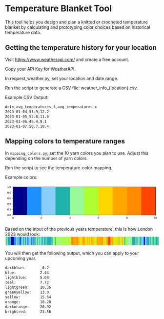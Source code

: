 # Temperature Blanket Tool

This tool helps you design and plan a knitted or crocheted temperature blanket by calculating and prototyping color choices based on historical temperature data. 

## Getting the temperature history for your location 
Visit https://www.weatherapi.com/ and create a free account.

Copy your API Key for WeatherAPI.

In request_weather.py, set your location and date range.

Run the script to generate a CSV file: weather_info_{location}.csv.

Example CSV Output:

```
date,avg_temperatures_f,avg_temperatures_c
2023-01-04,53.9,12.2
2023-01-05,52.8,11.6
2023-01-06,48.4,9.1
2023-01-07,50.7,10.4
```

## Mapping colors to temperature ranges 

In `mapping_colors.py`, set the 10 yarn colors you plan to use. Adjust this depending on the number of yarn colors.

Run the script to see the temperature-color mapping.

Example colors:

![Alt text](colors.png)

Based on the input of the previous years temperature, this is how London 2023 would look: 
![Alt text](daily_London_avg_temperatures_c.png)

You will then get the following output, which you can apply to your upcoming year.
```
darkblue: 	    -0.2
blue: 	        2.44
lightblue:  	5.08
teal: 	        7.72
lightgreen: 	10.36
greenyellow: 	13.0
yellow: 	    15.64
orange: 	    18.28
darkorange: 	20.92
brightred: 	    23.56
```